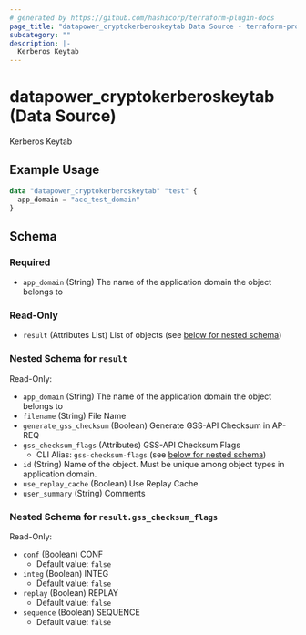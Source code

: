 ```yaml
---
# generated by https://github.com/hashicorp/terraform-plugin-docs
page_title: "datapower_cryptokerberoskeytab Data Source - terraform-provider-datapower"
subcategory: ""
description: |-
  Kerberos Keytab
---
```


# datapower_cryptokerberoskeytab (Data Source)

Kerberos Keytab

## Example Usage

```terraform
data "datapower_cryptokerberoskeytab" "test" {
  app_domain = "acc_test_domain"
}
```

<!-- schema generated by tfplugindocs -->
## Schema

### Required

- `app_domain` (String) The name of the application domain the object belongs to

### Read-Only

- `result` (Attributes List) List of objects (see [below for nested schema](#nestedatt--result))

<a id="nestedatt--result"></a>
### Nested Schema for `result`

Read-Only:

- `app_domain` (String) The name of the application domain the object belongs to
- `filename` (String) File Name
- `generate_gss_checksum` (Boolean) Generate GSS-API Checksum in AP-REQ
- `gss_checksum_flags` (Attributes) GSS-API Checksum Flags
  - CLI Alias: `gss-checksum-flags` (see [below for nested schema](#nestedatt--result--gss_checksum_flags))
- `id` (String) Name of the object. Must be unique among object types in application domain.
- `use_replay_cache` (Boolean) Use Replay Cache
- `user_summary` (String) Comments

<a id="nestedatt--result--gss_checksum_flags"></a>
### Nested Schema for `result.gss_checksum_flags`

Read-Only:

- `conf` (Boolean) CONF
  - Default value: `false`
- `integ` (Boolean) INTEG
  - Default value: `false`
- `replay` (Boolean) REPLAY
  - Default value: `false`
- `sequence` (Boolean) SEQUENCE
  - Default value: `false`
